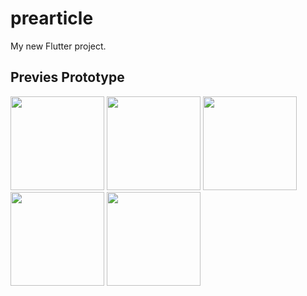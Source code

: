# prearticle

My new Flutter project.

## Previes Prototype

<img src="Design/XD/custom – 1.png" width="150">
<img src="Design/XD/custom – 2.png" width="150">
<img src="Design/XD/custom – 3.png" width="150">
<img src="Design/XD/custom – 4.png" width="150">
<img src="Design/XD/custom – 5.png" width="150">